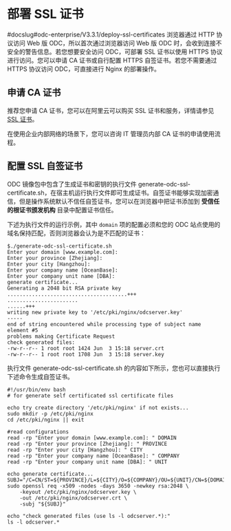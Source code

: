 部署 SSL 证书 
==============================
#docslug#odc-enterprise/V3.3.1/deploy-ssl-certificates
浏览器通过 HTTP 协议访问 Web 版 ODC，所以首次通过浏览器访问 Web 版 ODC 时，会收到连接不安全的警告信息。若您想要安全访问 ODC，可部署 SSL 证书以使用 HTTPS 协议进行访问。您可以申请 CA 证书或自行配置 HTTPS 自签证书。若您不需要通过 HTTPS 协议访问 ODC，可直接进行 Nginx 的部署操作。

申请 CA 证书 
-----------------------------

推荐您申请 CA 证书，您可以在阿里云可以购买 SSL 证书和服务，详情请参见 [SSL 证书](https://www.aliyun.com/product/cas)。

在使用企业内部网络的场景下，您可以咨询 IT 管理员内部 CA 证书的申请使用流程。

配置 SSL 自签证书 
--------------------------------

ODC 镜像包中包含了生成证书和密钥的执行文件 generate-odc-ssl-certificate.sh，在宿主机运行执行文件即可生成证书。自签证书能够实现加密通信，但是操作系统默认不信任自签证书，您可以在浏览器中把证书添加到 **受信任的根证书颁发机构** 目录中配置证书信任。

下述为执行文件的运行示例，其中 `domain` 项的配置必须和您的 ODC 站点使用的域名保持匹配，否则浏览器会认为是不匹配的证书：

```shell
$./generate-odc-ssl-certificate.sh
Enter your domain [www.example.com]:
Enter your province [Zhejiang]:
Enter your city [Hangzhou]:
Enter your company name [OceanBase]:
Enter your company unit name [DBA]:
generate certificate...
Generating a 2048 bit RSA private key
.......................................+++
.......................
......+++
writing new private key to '/etc/pki/nginx/odcserver.key'
-----
end of string encountered while processing type of subject name element #5
problems making Certificate Request
check generated files:
-rw-r--r-- 1 root root 1424 Jun  3 15:18 server.crt
-rw-r--r-- 1 root root 1708 Jun  3 15:18 server.key
```



执行文件 generate-odc-ssl-certificate.sh 的内容如下所示，您也可以直接执行下述命令生成自签证书。

```unknow
#!/usr/bin/env bash
# for generate self certificated ssl certificate files

echo try create directory '/etc/pki/nginx' if not exists...
sudo mkdir -p /etc/pki/nginx
cd /etc/pki/nginx || exit

#read configurations
read -rp "Enter your domain [www.example.com]: " DOMAIN
read -rp "Enter your province [Zhejiang]: " PROVINCE
read -rp "Enter your city [Hangzhou]: " CITY
read -rp "Enter your company name [OceanBase]: " COMPANY
read -rp "Enter your company unit name [DBA]: " UNIT

echo generate certificate...
SUBJ="/C=CN/ST=${PROVINCE}/L=${CITY}/O=${COMPANY}/OU=${UNIT}/CN=${DOMAIN}"
sudo openssl req -x509 -nodes -days 3650 -newkey rsa:2048 \
    -keyout /etc/pki/nginx/odcserver.key \
    -out /etc/pki/nginx/odcserver.crt \
    -subj "${SUBJ}"

echo "check generated files (use ls -l odcserver.*):"
ls -l odcserver.*
```


